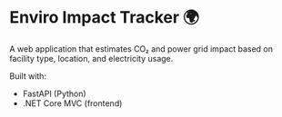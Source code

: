 # Enviro Impact Tracker 🌍

A web application that estimates CO₂ and power grid impact based on facility type, location, and electricity usage.

Built with:
- FastAPI (Python)
- .NET Core MVC (frontend)
